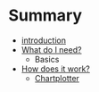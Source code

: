 # Summary

* [introduction](README.md)
* [What do I need?](what_do_I_need.md)
   * Basics
* [How does it work?](how_does_it_work.md)
   * [Chartplotter](chartplotter.md)

